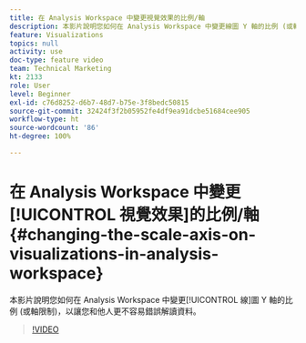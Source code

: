 ```yaml
---
title: 在 Analysis Workspace 中變更視覺效果的比例/軸
description: 本影片說明您如何在 Analysis Workspace 中變更線圖 Y 軸的比例 (或軸限制)，以讓您和他人更不容易錯誤解讀資料。
feature: Visualizations
topics: null
activity: use
doc-type: feature video
team: Technical Marketing
kt: 2133
role: User
level: Beginner
exl-id: c76d8252-d6b7-48d7-b75e-3f8bedc50815
source-git-commit: 32424f3f2b05952fe4df9ea91dcbe51684cee905
workflow-type: ht
source-wordcount: '86'
ht-degree: 100%

---
```


# 在 Analysis Workspace 中變更[!UICONTROL 視覺效果]的比例/軸 {#changing-the-scale-axis-on-visualizations-in-analysis-workspace}

本影片說明您如何在 Analysis Workspace 中變更[!UICONTROL 線]圖 Y 軸的比例 (或軸限制)，以讓您和他人更不容易錯誤解讀資料。

>[!VIDEO](https://video.tv.adobe.com/v/24708/?quality=12)
